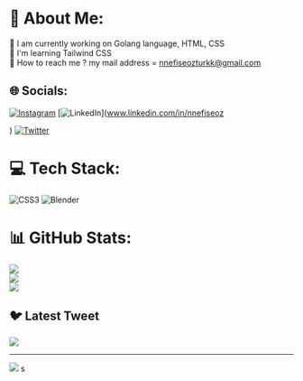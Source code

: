 # 💫 About Me:
🔭 I am currently working on Golang language, HTML, CSS<br>🌱 I'm learning Tailwind CSS<br>💬 How to reach me ? my mail address = nnefiseozturkk@gmail.com<br>


## 🌐 Socials:
[![Instagram](https://img.shields.io/badge/Instagram-%23E4405F.svg?logo=Instagram&logoColor=white)](https://instagram.com/nnefiseoz) [![LinkedIn](https://img.shields.io/badge/LinkedIn-%230077B5.svg?logo=linkedin&logoColor=white)](www.linkedin.com/in/nnefiseoz

) [![Twitter](https://img.shields.io/badge/Twitter-%231DA1F2.svg?logo=Twitter&logoColor=white)](https://twitter.com/nnefiseoz) 

# 💻 Tech Stack:
![CSS3](https://img.shields.io/badge/css3-%231572B6.svg?style=for-the-badge&logo=css3&logoColor=white) ![Blender](https://img.shields.io/badge/blender-%23F5792A.svg?style=for-the-badge&logo=blender&logoColor=white)
# 📊 GitHub Stats:
![](https://github-readme-stats.vercel.app/api?username=nnefiseoz&theme=dark&hide_border=false&include_all_commits=false&count_private=false)<br/>
![](https://github-readme-streak-stats.herokuapp.com/?user=nnefiseoz&theme=dark&hide_border=false)<br/>
![](https://github-readme-stats.vercel.app/api/top-langs/?username=nnefiseoz&theme=dark&hide_border=false&include_all_commits=false&count_private=false&layout=compact)

## 🐦 Latest Tweet
[![](https://gtce.itsvg.in/api?username=nnefiseoz)](https://github.com/VishwaGauravIn/github-twitter-card-embed)

---
[![](https://visitcount.itsvg.in/api?id=nnefiseoz&icon=0&color=0)](https://visitcount.itsvg.in)
s
<!-- Proudly created with GPRM ( https://gprm.itsvg.in ) -->
